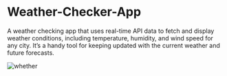 # Weather-Checker-App
A weather checking app that uses real-time API data to fetch and display weather conditions, including temperature, humidity, and wind speed for any city. It’s a handy tool for keeping updated with the current weather and future forecasts.


![whether](https://github.com/user-attachments/assets/72d0c32c-38b8-4b36-886b-e5e81cc4de54)
